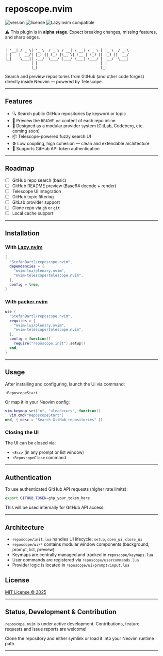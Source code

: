 # reposcope.nvim
![version](https://img.shields.io/badge/version-0.1-blue.svg)
![license](https://img.shields.io/github/license/StefanBartl/reposcope.nvim)
![Lazy.nvim compatible](https://img.shields.io/badge/lazy.nvim-supported-success)

⚠️ This plugin is in **alpha stage**. Expect breaking changes, missing features, and sharp edges.

```
 _ __   ___  _ __    ___   ___   ___   ___   _ __    ___
| '__| / _ \| '_ \  / _ \ / __| / __| / _ \ | '_ \  / _ \
| |   |  __/| |_) || (_) |\__ \| (__ | (_) || |_) ||  __/
|_|    \___|| .__/  \___/ |___/ \___| \___/ | .__/  \___|
            | |                             | |
            |_|                             |_|
```

Search and preview repositories from GitHub (and other code forges) directly inside Neovim — powered by Telescope.

---

## Features

- 🔍 Search public GitHub repositories by keyword or topic
- 📄 Preview the `README.md` content of each repo inline
- 🧩 Designed as a modular provider system (GitLab, Codeberg, etc. coming soon)
- 📦 Telescope-powered fuzzy search UI
- ⚙️ Low coupling, high cohesion — clean and extendable architecture
- 🔐 Supports GitHub API token authentication

---

## Roadmap

- [ ] GitHub repo search (basic)
- [ ] GitHub README preview (Base64 decode + render)
- [ ] Telescope UI integration
- [ ] GitHub topic filtering
- [ ] GitLab provider support
- [ ] Clone repo via `gh` or `git`
- [ ] Local cache support

---

## Installation

### With [Lazy.nvim](https://github.com/folke/lazy.nvim)

```lua
{
  "StefanBartl/reposcope.nvim",
  dependencies = {
    "nvim-lua/plenary.nvim",
    "nvim-telescope/telescope.nvim",
  },
  config = true,
}
```

### With [packer.nvim](https://github.com/wbthomason/packer.nvim)

```lua
use {
  "StefanBartl/reposcope.nvim",
  requires = {
    "nvim-lua/plenary.nvim",
    "nvim-telescope/telescope.nvim",
  },
  config = function()
    require("reposcope.init").setup()
  end,
}
```

---

## Usage

After installing and configuring, launch the UI via command:

```vim
:ReposcopeStart
```

Or map it in your Neovim config:

```lua
vim.keymap.set("n", "<leader>rs", function()
  vim.cmd("ReposcopeStart")
end, { desc = "Search GitHub repositories" })
```

### Closing the UI

The UI can be closed via:

* `<Esc>` (in any prompt or list window)
* `:ReposcopeClose` command

---

## Authentication

To use authenticated GitHub API requests (higher rate limits):

```sh
export GITHUB_TOKEN=ghp_your_token_here
```

This will be used internally for GitHub API access.

---

## Architecture

* `reposcope/init.lua` handles UI lifecycle: `setup`, `open_ui`, `close_ui`
* `reposcope/ui/*` contains modular window components (background, prompt, list, preview)
* Keymaps are centrally managed and tracked in `reposcope/keymaps.lua`
* User commands are registered via `reposcope/usercommands.lua`
* Provider logic is located in `reposcope/ui/prompt/input.lua`

## License

[MIT License © 2025](./LICENSE)

---

## Status, Development & Contribution

`reposcope.nvim` is under active development. Contributions, feature requests and issue reports are welcome!

Clone the repository and either symlink or load it into your Neovim runtime path.

---
